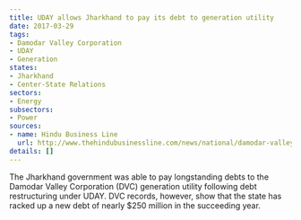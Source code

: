 ```yaml
---
title: UDAY allows Jharkhand to pay its debt to generation utility
date: 2017-03-29
tags:
- Damodar Valley Corporation
- UDAY
- Generation
states:
- Jharkhand
- Center-State Relations
sectors:
- Energy
subsectors:
- Power
sources:
- name: Hindu Business Line
  url: http://www.thehindubusinessline.com/news/national/damodar-valley-corporation-records-show-jharkhand-still-owes-money-for-power-supplied/article9593134.ece
details: []
---
```


The Jharkhand government was able to pay longstanding debts to the Damodar Valley Corporation (DVC) generation utility following debt restructuring under UDAY. DVC records, however, show that the state has racked up a new debt of nearly $250 million in the succeeding year.
